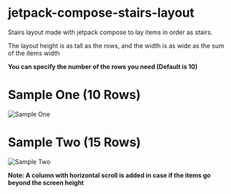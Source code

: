 # jetpack-compose-stairs-layout
Stairs layout made with jetpack compose to lay items in order as stairs.

The layout height is as tall as the rows,
and the width is as wide as the sum of the items width

**You can specify the number of the rows you need (Default is 10)**

# Sample One **(10 Rows)**
![Sample One](https://im2.ezgif.com/tmp/ezgif-2-6f235f9157c7.gif)


# Sample Two **(15 Rows)**
![Sample Two](https://im2.ezgif.com/tmp/ezgif-2-73fcd676c546.gif)

**Note: A column with horizontal scroll is added in case if the items go beyond the screen height**


